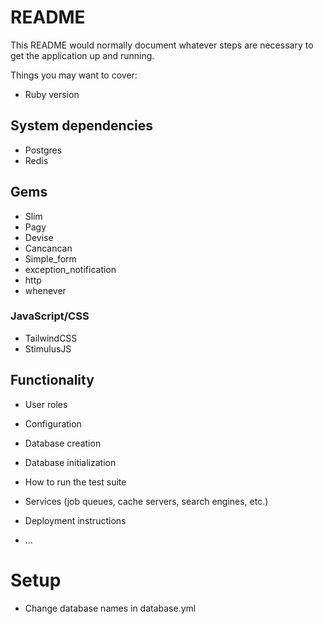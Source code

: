 # README

This README would normally document whatever steps are necessary to get the
application up and running.

Things you may want to cover:

* Ruby version

## System dependencies

* Postgres
* Redis

## Gems

* Slim
* Pagy
* Devise
* Cancancan
* Simple_form
* exception_notification
* http
* whenever

### JavaScript/CSS

* TailwindCSS
* StimulusJS

## Functionality

* User roles


* Configuration

* Database creation

* Database initialization

* How to run the test suite

* Services (job queues, cache servers, search engines, etc.)

* Deployment instructions

* ...

# Setup

* Change database names in database.yml

